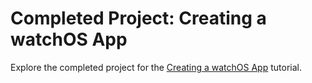 # Completed Project: Creating a watchOS App

Explore the completed project for the [Creating a watchOS App](https://developer.apple.com/tutorials/swiftui/creating-a-watchOS-app) tutorial.
